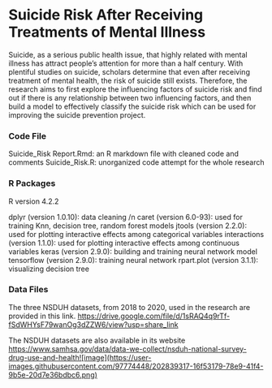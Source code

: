 # Suicide Risk After Receiving Treatments of Mental Illness

Suicide, as a serious public health issue, that highly related with mental illness has attract people’s attention for more than a half century. With plentiful studies on suicide, scholars determine that even after receiving treatment of mental health, the risk of suicide still exists. Therefore, the research aims to first explore the influencing factors of suicide risk and find out if there is any relationship between two influencing factors, and then build a model to effectively classify the suicide risk which can be used for improving the suicide prevention project.


### Code File
Suicide_Risk Report.Rmd: an R markdown file with cleaned code and comments
Suicide_Risk.R: unorganized code attempt for the whole research


### R Packages
R version 4.2.2

dplyr (version 1.0.10): data cleaning /n
caret (version 6.0-93): used for training Knn, decision tree, random forest models
jtools (version 2.2.0): used for plotting interactive effects among categorical variables
interactions (version 1.1.0): used for plotting interactive effects among continuous variables
keras (version 2.9.0): building and training neural network model
tensorflow (version 2.9.0): training neural network
rpart.plot (version 3.1.1): visualizing decision tree


### Data Files
The three NSDUH datasets, from 2018 to 2020, used in the research are provided in this link. https://drive.google.com/file/d/1sRAQ4q9rTf-fSdWHYsF79wanOg3dZZW6/view?usp=share_link

The NSDUH datasets are also available in its website https://www.samhsa.gov/data/data-we-collect/nsduh-national-survey-drug-use-and-health![image](https://user-images.githubusercontent.com/97774448/202839317-16f53179-78e9-41f4-9b5e-20d7e36bdbc6.png)
